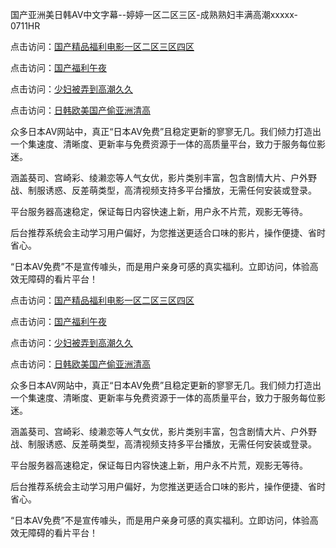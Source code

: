 国产亚洲美日韩AV中文字幕--婷婷一区二区三区-成熟熟妇丰满高潮xxxxx-0711HR

点击访问：<a href="https://heiliaoow5kzm.pages.dev">国产精品福利电影一区二区三区四区</a>

点击访问：<a href="https://heiliaoow5kzm.pages.dev">国产福利午夜</a>

点击访问：<a href="https://heiliaozj3tjd.pages.dev">少妇被弄到高潮久久</a>

点击访问：<a href="https://heiliaoga6s9v.pages.dev">日韩欧美国产偷亚洲清高</a>


众多日本AV网站中，真正“日本AV免费”且稳定更新的寥寥无几。我们倾力打造出一个集速度、清晰度、更新率与免费资源于一体的高质量平台，致力于服务每位影迷。

涵盖葵司、宫崎彩、绫濑恋等人气女优，影片类别丰富，包含剧情大片、户外野战、制服诱惑、反差萌类型，高清视频支持多平台播放，无需任何安装或登录。

平台服务器高速稳定，保证每日内容快速上新，用户永不片荒，观影无等待。

后台推荐系统会主动学习用户偏好，为您推送更适合口味的影片，操作便捷、省时省心。

“日本AV免费”不是宣传噱头，而是用户亲身可感的真实福利。立即访问，体验高效无障碍的看片平台！

<span style="display:none;">[Canonical link](国产亚洲美日韩AV中文字幕--婷婷一区二区三区-成熟熟妇丰满高潮xxxxx-0711HR

点击访问：<a href="https://heiliaoow5kzm.pages.dev">国产精品福利电影一区二区三区四区</a>

点击访问：<a href="https://heiliaoow5kzm.pages.dev">国产福利午夜</a>

点击访问：<a href="https://heiliaozj3tjd.pages.dev">少妇被弄到高潮久久</a>

点击访问：<a href="https://heiliaoga6s9v.pages.dev">日韩欧美国产偷亚洲清高</a>


众多日本AV网站中，真正“日本AV免费”且稳定更新的寥寥无几。我们倾力打造出一个集速度、清晰度、更新率与免费资源于一体的高质量平台，致力于服务每位影迷。

涵盖葵司、宫崎彩、绫濑恋等人气女优，影片类别丰富，包含剧情大片、户外野战、制服诱惑、反差萌类型，高清视频支持多平台播放，无需任何安装或登录。

平台服务器高速稳定，保证每日内容快速上新，用户永不片荒，观影无等待。

后台推荐系统会主动学习用户偏好，为您推送更适合口味的影片，操作便捷、省时省心。

“日本AV免费”不是宣传噱头，而是用户亲身可感的真实福利。立即访问，体验高效无障碍的看片平台！

<span style="display:none;">[Canonical link](https://github.com/lk20250711/riben358)</span>
